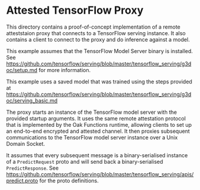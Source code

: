 # Attested TensorFlow Proxy

This directory contains a proof-of-concept implementation of a remote
atteststaion proxy that connects to a TensorFlow serving instance. It also
contains a client to connect to the proxy and do inference against a model.

This example assumes that the TensorFlow Model Server binary is installed. See
https://github.com/tensorflow/serving/blob/master/tensorflow_serving/g3doc/setup.md
for more information.

This example uses a saved model that was trained using the steps provided at
https://github.com/tensorflow/serving/blob/master/tensorflow_serving/g3doc/serving_basic.md

The proxy starts an instance of the TensorFlow model server with the provided
startup arguments. It uses the same remote attestation protocol that is
implemented by the Oak Functions runtime, allowing clients to set up an
end-to-end encrypted and attested channel. It then proxies subsequent
communications to the TensorFlow model server instance over a Unix Domain
Socket.

It assumes that every subsequent message is a binary-serialised instance of a
`PredictRequest` proto and will send back a binary-serialised `PredictResponse`.
See
https://github.com/tensorflow/serving/blob/master/tensorflow_serving/apis/predict.proto
for the proto definitions.
